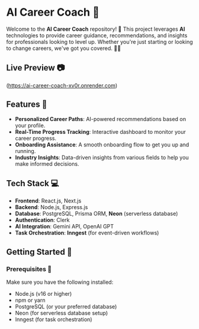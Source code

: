 # AI Career Coach 🚀

Welcome to the **AI Career Coach** repository! 🎯 This project leverages **AI** technologies to provide career guidance, recommendations, and insights for professionals looking to level up. Whether you're just starting or looking to change careers, we've got you covered. 💼✨

## Live Preview 📷
(https://ai-career-coach-xv0r.onrender.com)

## Features 🌟
- **Personalized Career Paths**: AI-powered recommendations based on your profile.
- **Real-Time Progress Tracking**: Interactive dashboard to monitor your career progress.
- **Onboarding Assistance**: A smooth onboarding flow to get you up and running.
- **Industry Insights**: Data-driven insights from various fields to help you make informed decisions.

## Tech Stack 💻

- **Frontend**: React.js, Next.js
- **Backend**: Node.js, Express.js
- **Database**: PostgreSQL, Prisma ORM, **Neon** (serverless database)
- **Authentication**: Clerk
- **AI Integration**: Gemini API, OpenAI GPT
- **Task Orchestration**: **Inngest** (for event-driven workflows)
  
## Getting Started 🚀

### Prerequisites 🔑

Make sure you have the following installed:

- Node.js (v16 or higher)
- npm or yarn
- PostgreSQL (or your preferred database)
- Neon (for serverless database setup)
- Inngest (for task orchestration)


